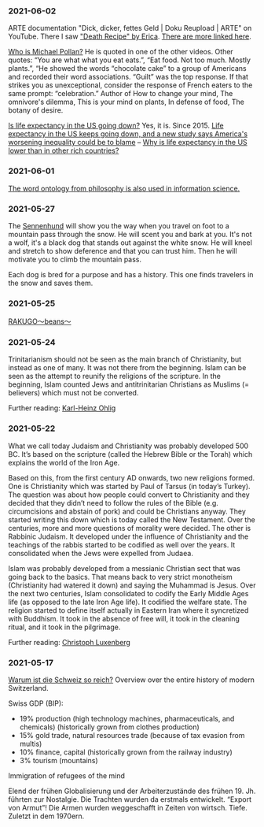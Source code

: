 ### 2021-06-02

ARTE documentation "Dick, dicker, fettes Geld \| Doku Reupload \| ARTE" on YouTube. There I saw ["Death Recipe" by Erica](https://www.youtube.com/watch?v=Xe69WNbNS0g). [There are more linked here](https://www.wnyc.org/story/poets-give-voice-to-the-toll-of-type-2-diabetes/).

[Who is Michael Pollan?](https://www.google.com/search?q=michael+pollan) He is quoted in one of the other videos. Other quotes: “You are what what you eat eats.”, “Eat food. Not too much. Mostly plants.”, “He showed the words “chocolate cake” to a group of Americans and recorded their word associations. “Guilt” was the top response. If that strikes you as unexceptional, consider the response of French eaters to the same prompt: “celebration.” Author of How to change your mind, The omnivore's dilemma, This is your mind on plants, In defense of food, The botany of desire.

[Is life expectancy in the US going down?](https://www.google.com/search?q=is+life+expectancy+in+the+us+going+down) Yes, it is. Since 2015. [Life expectancy in the US keeps going down, and a new study says America's worsening inequality could be to blame](https://www.businessinsider.com/us-life-expectancy-declined-for-third-year-in-a-row-2019-11) – [Why is life expectancy in the US lower than in other rich countries?](https://ourworldindata.org/us-life-expectancy-low)

### 2021-06-01

[The word ontology from philosophy is also used in information science.](https://en.wikipedia.org/wiki/Ontology_(information_science))

### 2021-05-27

The [Sennenhund](https://en.wikipedia.org/wiki/Swiss_mountain_dog) will show you the way when you travel on foot to a mountain pass through the snow. He will scent you and bark at you. It's not a wolf, it's a black dog that stands out against the white snow. He will kneel and stretch to show deference and that you can trust him. Then he will motivate you to climb the mountain pass.

Each dog is bred for a purpose and has a history. This one finds travelers in the snow and saves them.

### 2021-05-25

[RAKUGO～beans～](https://youtu.be/YBeRUDn1eTI)

### 2021-05-24

Trinitarianism should not be seen as the main branch of Christianity, but instead as one of many. It was not there from the beginning. Islam can be seen as the attempt to reunify the religions of the scripture. In the beginning, Islam counted Jews and antitrinitarian Christians as Muslims (= believers) which must not be converted.

Further reading: [Karl-Heinz Ohlig](https://de.wikipedia.org/wiki/Karl-Heinz_Ohlig)

### 2021-05-22

What we call today Judaism and Christianity was probably developed 500 BC. It’s based on the scripture (called the Hebrew Bible or the Torah) which explains the world of the Iron Age.

Based on this, from the first century AD onwards, two new religions formed. One is Christianity which was started by Paul of Tarsus (in today’s Turkey). The question was about how people could convert to Christianity and they decided that they didn’t need to follow the rules of the Bible (e.g. circumcisions and abstain of pork) and could be Christians anyway. They started writing this down which is today called the New Testament. Over the centuries, more and more questions of morality were decided. The other is Rabbinic Judaism. It developed under the influence of Christianity and the teachings of the rabbis started to be codified as well over the years. It consolidated when the Jews were expelled from Judaea.

Islam was probably developed from a messianic Christian sect that was going back to the basics. That means back to very strict monotheism (Christianity had watered it down) and saying the Muhammad is Jesus. Over the next two centuries, Islam consolidated to codify the Early Middle Ages life (as opposed to the late Iron Age life). It codified the welfare state. The religion started to define itself actually in Eastern Iran where it syncretized with Buddhism. It took in the absence of free will, it took in the cleaning ritual, and it took in the pilgrimage.

Further reading: [Christoph Luxenberg](https://de.wikipedia.org/wiki/Christoph_Luxenberg)

### 2021-05-17

[Warum ist die Schweiz so reich?](https://youtu.be/zMwuMlIP1sQ) Overview over the entire history of modern Switzerland.

Swiss GDP (BIP):

* 19% production (high technology machines, pharmaceuticals, and chemicals) (historically grown from clothes production)
* 15% gold trade, natural resources trade (because of tax evasion from multis)
* 10% finance, capital (historically grown from the railway industry)
* 3% tourism (mountains)

Immigration of refugees of the mind

Elend der frühen Globalisierung und der Arbeiterzustände des frühen 19. Jh. führten zur Nostalgie. Die Trachten wurden da erstmals entwickelt.
“Export von Armut”! Die Armen wurden weggeschafft in Zeiten von wirtsch. Tiefe. Zuletzt in dem 1970ern.
